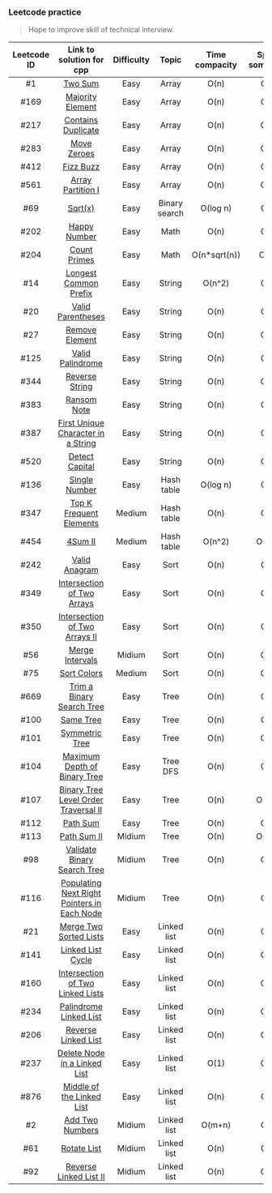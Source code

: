 ### Leetcode practice
> Hope to improve skill of technical interview.

|Leetcode ID|Link to solution for cpp|Difficulty|Topic|Time compacity|Space sompacity|
|:---------:|:----------------------:|:--------:|:----:|:-----------:|:-------------:|
|#1|[Two Sum](https://github.com/Sinyu104/Leetcode-practice/tree/master/0001-two_sum/solution.cpp)|Easy|Array|O(n)|O(n)|
|#169|[Majority Element](https://github.com/Sinyu104/Leetcode-practice/tree/master/0169-Majority_Element)|Easy|Array|O(n)|O(n)|
|#217|[Contains Duplicate](https://github.com/Sinyu104/Leetcode-practice/tree/master/0217-Contains_Duplicate)|Easy|Array|O(n)|O(1)|
|#283|[Move Zeroes](https://github.com/Sinyu104/Leetcode-practice/tree/master/0283-Move_Zeroes)|Easy|Array|O(n)|O(1)|
|#412|[Fizz Buzz](https://github.com/Sinyu104/Leetcode-practice/tree/master/0412-Fizz_Buzz)|Easy|Array|O(n)|O(n)|
|#561|[Array Partition I](https://github.com/Sinyu104/Leetcode-practice/tree/master/0561-Array_Partition_I)|Easy|Array|O(n)|O(1)|
|#69|[Sqrt(x)](https://github.com/Sinyu104/Leetcode-practice/blob/master/0069-sqrt(x)/solution.cpp)|Easy|Binary search|O(log n)|O(n)|
|#202|[Happy Number](https://github.com/Sinyu104/Leetcode-practice/tree/master/0202-Happy_Number)|Easy|Math|O(n)|O(n)|
|#204|[Count Primes](https://github.com/Sinyu104/Leetcode-practice/tree/master/0204-Count_Primes)|Easy|Math|O(n*sqrt(n))|O(1))|
|#14|[Longest Common Prefix](https://github.com/Sinyu104/Leetcode-practice/tree/master/0014-Longest_Common_Prefix)|Easy|String|O(n^2)|O(n)|
|#20|[Valid Parentheses](https://github.com/Sinyu104/Leetcode-practice/tree/master/0020-Valid_Parentheses)|Easy|String|O(n)|O(n)|
|#27|[Remove Element](https://github.com/Sinyu104/Leetcode-practice/tree/master/0027-Remove_Element)|Easy|String|O(n)|O(1)|
|#125|[Valid Palindrome](https://github.com/Sinyu104/Leetcode-practice/tree/master/0125-Valid_Palindrome)|Easy|String|O(n)|O(n)|
|#344|[Reverse String](https://github.com/Sinyu104/Leetcode-practice/tree/master/0344-Reverse_String)|Easy|String|O(n)|O(1)|
|#383|[Ransom Note](https://github.com/Sinyu104/Leetcode-practice/tree/master/0383-Ransom_Note)|Easy|String|O(n)|O(n)|
|#387|[First Unique Character in a String](https://github.com/Sinyu104/Leetcode-practice/tree/master/0387-First_Unique_Character_in_a_String)|Easy|String|O(n)|O(n)|
|#520|[Detect Capital](https://github.com/Sinyu104/Leetcode-practice/tree/master/520-Detect_Capital)|Easy|String|O(n)|O(n)|
|#136|[Single Number](https://github.com/Sinyu104/Leetcode-practice/blob/master/0136-Single_Number/solution.cpp)|Easy|Hash table|O(log n)|O(n)|
|#347|[Top K Frequent Elements](https://github.com/Sinyu104/Leetcode-practice/tree/master/0347-Top_K_Frequent_Elements)|Medium|Hash table|O(n)|O(n)|
|#454|[4Sum II](https://github.com/Sinyu104/Leetcode-practice/tree/master/0454-4Sum_II)|Medium|Hash table|O(n^2)|O(n^2)|
|#242|[Valid Anagram](https://github.com/Sinyu104/Leetcode-practice/tree/master/0242-Valid_Anagram)|Easy|Sort|O(n)|O(n)|
|#349|[Intersection of Two Arrays](https://github.com/Sinyu104/Leetcode-practice/tree/master/0349-Intersection_of_Two_Arrays)|Easy|Sort|O(n)|O(n)|
|#350|[Intersection of Two Arrays II](https://github.com/Sinyu104/Leetcode-practice/tree/master/0350-Intersection_of_Two_Arrays_II)|Easy|Sort|O(n)|O(n)|
|#56|[Merge Intervals](https://github.com/Sinyu104/Leetcode-practice/tree/master/0056-Merge_Intervals)|Midium|Sort|O(n)|O(1)|
|#75|[Sort Colors](https://github.com/Sinyu104/Leetcode-practice/tree/master/0075-Sort_Colors)|Medium|Sort|O(n)|O(1)|
|#669|[Trim a Binary Search Tree](https://github.com/Sinyu104/Leetcode-practice/tree/master/0669-Trim_a_Binary_Search_Tree)|Easy|Tree|O(n)|O(n)|
|#100|[Same Tree](https://github.com/Sinyu104/Leetcode-practice/tree/master/0100-Same_Tree)|Easy|Tree|O(n)|O(n)|
|#101|[Symmetric Tree](https://github.com/Sinyu104/Leetcode-practice/tree/master/0101-Symmetric_Tree)|Easy|Tree|O(n)|O(1)|
|#104|[Maximum Depth of Binary Tree](https://github.com/Sinyu104/Leetcode-practice/tree/master/0104-Maximum_Depth_of_Binary_Tree)|Easy|Tree DFS|O(n)|O(n)|
|#107|[Binary Tree Level Order Traversal II](https://github.com/Sinyu104/Leetcode-practice/tree/master/0107-Binary_Tree_Level_Order_Traversal_II)|Easy|Tree|O(n)|O(n^2)|
|#112|[Path Sum](https://github.com/Sinyu104/Leetcode-practice/tree/master/0112-Path_Sum)|Easy|Tree|O(n)|O(1)|
|#113|[Path Sum II](https://github.com/Sinyu104/Leetcode-practice/tree/master/0113-Path_Sum_II)|Midium|Tree|O(n)|O(n^2)|
|#98|[Validate Binary Search Tree](https://github.com/Sinyu104/Leetcode-practice/tree/master/0098-Validate_Binary_Search_Tree)|Midium|Tree|O(n)|O(1)|
|#116|[Populating Next Right Pointers in Each Node](https://github.com/Sinyu104/Leetcode-practice/blob/master/0116-Populating_Next_Right_Pointers_in_Each_Node/solution1.cpp)|Midium|Tree|O(n)|O(n)|
|#21|[Merge Two Sorted Lists](https://github.com/Sinyu104/Leetcode-practice/tree/master/0021-Merge_Two_Sorted_Lists)|Easy|Linked list|O(n)|O(n)|
|#141|[Linked List Cycle](https://github.com/Sinyu104/Leetcode-practice/tree/master/0141-Linked_List_Cycle)|Easy|Linked list|O(n)|O(1)|
|#160|[Intersection of Two Linked Lists](https://github.com/Sinyu104/Leetcode-practice/tree/master/0160-Intersection_of_Two_Linked_Lists)|Easy|Linked list|O(n)|O(1)|
|#234|[Palindrome Linked List](https://github.com/Sinyu104/Leetcode-practice/tree/master/0234-Palindrome_Linked_List)|Easy|Linked list|O(n)|O(1)|
|#206|[Reverse Linked List](https://github.com/Sinyu104/Leetcode-practice/tree/master/0206-Reverse_Linked_List)|Easy|Linked list|O(n)|O(1)|
|#237|[Delete Node in a Linked List](https://github.com/Sinyu104/Leetcode-practice/tree/master/0237-Delete_Node_in_a_Linked_List)|Easy|Linked list|O(1)|O(1)|
|#876|[Middle of the Linked List](https://github.com/Sinyu104/Leetcode-practice/tree/master/0876-Middle_of_the_Linked_List)|Easy|Linked list|O(n)|O(n)|
|#2|[Add Two Numbers](https://github.com/Sinyu104/Leetcode-practice/tree/master/0002-Add_Two_Numbers)|Midium|Linked list|O(m+n)|O(n)|
|#61|[Rotate List](https://github.com/Sinyu104/Leetcode-practice/tree/master/0061-Rotate_List)|Midium|Linked list|O(n)|O(n)|
|#92|[Reverse Linked List II](https://github.com/Sinyu104/Leetcode-practice/tree/master/0092-Reverse_Linked_List_II)|Midium|Linked list|O(n)|O(1)|

